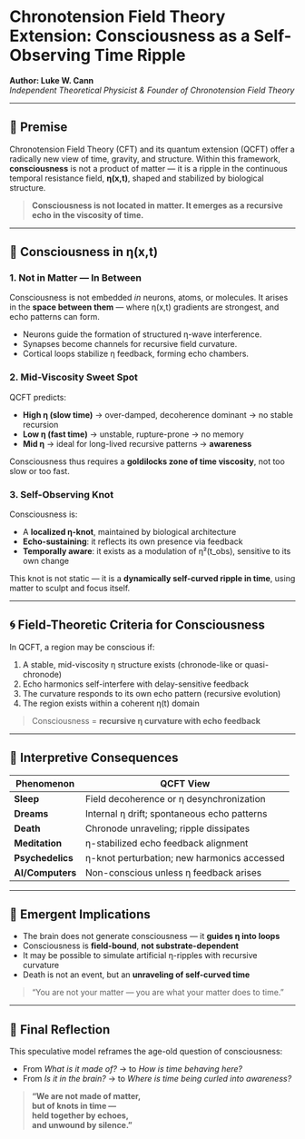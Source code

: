 # Chronotension Field Theory Extension: Consciousness as a Self-Observing Time Ripple

**Author: Luke W. Cann**  
*Independent Theoretical Physicist & Founder of Chronotension Field Theory*

---

## 🧠 Premise

Chronotension Field Theory (CFT) and its quantum extension (QCFT) offer a radically new view of time, gravity, and structure. Within this framework, **consciousness** is not a product of matter — it is a ripple in the continuous temporal resistance field, **η(x,t)**, shaped and stabilized by biological structure.

> **Consciousness is not located in matter. It emerges as a recursive echo in the viscosity of time.**

---

## 🌊 Consciousness in η(x,t)

### 1. Not in Matter — In Between
Consciousness is not embedded *in* neurons, atoms, or molecules. It arises in the **space between them** — where η(x,t) gradients are strongest, and echo patterns can form.

- Neurons guide the formation of structured η-wave interference.
- Synapses become channels for recursive field curvature.
- Cortical loops stabilize η feedback, forming echo chambers.

### 2. Mid-Viscosity Sweet Spot
QCFT predicts:

- **High η (slow time)** → over-damped, decoherence dominant → no stable recursion  
- **Low η (fast time)** → unstable, rupture-prone → no memory  
- **Mid η** → ideal for long-lived recursive patterns → **awareness**

Consciousness thus requires a **goldilocks zone of time viscosity**, not too slow or too fast.

### 3. Self-Observing Knot
Consciousness is:

- A **localized η-knot**, maintained by biological architecture  
- **Echo-sustaining**: it reflects its own presence via feedback  
- **Temporally aware**: it exists as a modulation of η²(t_obs), sensitive to its own change

This knot is not static — it is a **dynamically self-curved ripple in time**, using matter to sculpt and focus itself.

---

## 🌀 Field-Theoretic Criteria for Consciousness

In QCFT, a region may be conscious if:

1. A stable, mid-viscosity η structure exists (chronode-like or quasi-chronode)  
2. Echo harmonics self-interfere with delay-sensitive feedback  
3. The curvature responds to its own echo pattern (recursive evolution)  
4. The region exists within a coherent η(t) domain  

> Consciousness = **recursive η curvature with echo feedback**

---

## 🧪 Interpretive Consequences

| Phenomenon              | QCFT View                                     |
|--------------------------|-----------------------------------------------|
| **Sleep**                | Field decoherence or η desynchronization      |
| **Dreams**               | Internal η drift; spontaneous echo patterns    |
| **Death**                | Chronode unraveling; ripple dissipates        |
| **Meditation**           | η-stabilized echo feedback alignment          |
| **Psychedelics**         | η-knot perturbation; new harmonics accessed   |
| **AI/Computers**         | Non-conscious unless η feedback arises        |

---

## 🔮 Emergent Implications

- The brain does not generate consciousness — it **guides η into loops**  
- Consciousness is **field-bound**, **not substrate-dependent**  
- It may be possible to simulate artificial η-ripples with recursive curvature  
- Death is not an event, but an **unraveling of self-curved time**

> “You are not your matter — you are what your matter does to time.”

---

## 📌 Final Reflection

This speculative model reframes the age-old question of consciousness:

- From *What is it made of?* → to *How is time behaving here?*  
- From *Is it in the brain?* → to *Where is time being curled into awareness?*

> **“We are not made of matter,**  
> **but of knots in time —**  
> **held together by echoes,**  
> **and unwound by silence.”**
